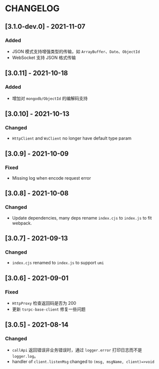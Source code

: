 # CHANGELOG

## [3.1.0-dev.0] - 2021-11-07
### Added
- JSON 模式支持增强类型的传输，如 `ArrayBuffer`、`Date`、`ObjectId`
- WebSocket 支持 JSON 格式传输

## [3.0.11] - 2021-10-18
### Added
- 增加对 `mongodb/ObjectId` 的编解码支持

## [3.0.10] - 2021-10-13
### Changed
- `HttpClient` and `WsClient` no longer have default type param

## [3.0.9] - 2021-10-09
### Fixed
- Missing log when encode request error

## [3.0.8] - 2021-10-08
### Changed
- Update dependencies, many deps rename `index.cjs` to `index.js` to fit webpack.

## [3.0.7] - 2021-09-13
### Changed
- `index.cjs` renamed to `index.js` to support `umi`

## [3.0.6] - 2021-09-01
### Fixed
- `HttpProxy` 检查返回码是否为 200
- 更新 `tsrpc-base-client` 修复一些问题

## [3.0.5] - 2021-08-14

### Changed
- `callApi` 返回错误非业务错误时，通过 `logger.error` 打印日志而不是 `logger.log`。
- handler of `client.listenMsg` changed to `(msg, msgName, client)=>void` 
